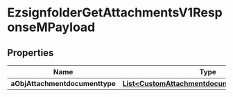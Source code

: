 

# EzsignfolderGetAttachmentsV1ResponseMPayload

## Properties

Name | Type | Description | Notes
------------ | ------------- | ------------- | -------------
**aObjAttachmentdocumenttype** | [**List&lt;CustomAttachmentdocumenttypeResponse&gt;**](CustomAttachmentdocumenttypeResponse.md) |  | 




